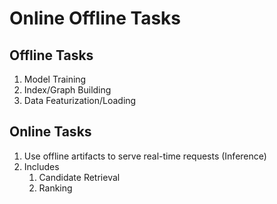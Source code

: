 # Online Offline Tasks

## Offline Tasks

1. Model Training
2. Index/Graph Building
3. Data Featurization/Loading

## Online Tasks

1. Use offline artifacts to serve real-time requests (Inference)
2. Includes
   1. Candidate Retrieval
   2. Ranking
